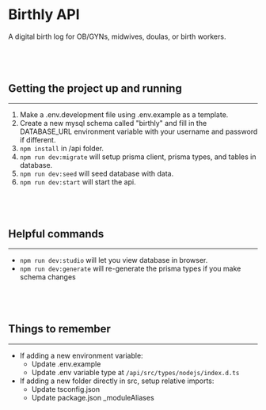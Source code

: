 # Birthly API

A digital birth log for OB/GYNs, midwives, doulas, or birth workers.

## &nbsp;

## Getting the project up and running

---

1. Make a .env.development file using .env.example as a template.
2. Create a new mysql schema called "birthly" and fill in the DATABASE_URL environment variable with your username and password if different.
3. `npm install` in /api folder.
4. `npm run dev:migrate` will setup prisma client, prisma types, and tables in database.
5. `npm run dev:seed` will seed database with data.
6. `npm run dev:start` will start the api.

## &nbsp;

## Helpful commands

---

-   `npm run dev:studio` will let you view database in browser.
-   `npm run dev:generate` will re-generate the prisma types if you make schema changes

## &nbsp;

## Things to remember

---

-   If adding a new environment variable:
    -   Update .env.example
    -   Update .env variable type at `/api/src/types/nodejs/index.d.ts`
-   If adding a new folder directly in src, setup relative imports:
    -   Update tsconfig.json
    -   Update package.json \_moduleAliases
